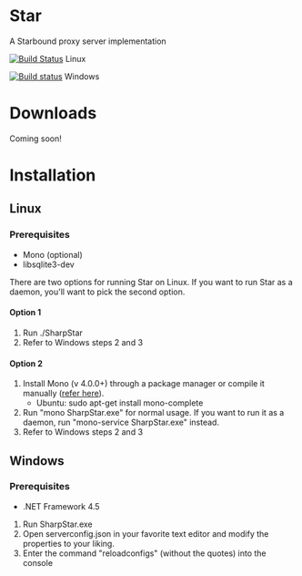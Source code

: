 # Star
A Starbound proxy server implementation


[![Build Status](https://travis-ci.org/SharpStar/Star.svg)](https://travis-ci.org/SharpStar/Star)
Linux

[![Build status](https://ci.appveyor.com/api/projects/status/nyw18cah6foqov0y/branch/master?svg=true)](https://ci.appveyor.com/project/Mitch528/star/branch/master)
Windows

# Downloads
Coming soon!

# Installation

## Linux

### Prerequisites
- Mono (optional)
- libsqlite3-dev

There are two options for running Star on Linux. If you want to run Star as a daemon, you'll want to pick the second option.

#### Option 1

1. Run ./SharpStar
2. Refer to Windows steps 2 and 3

#### Option 2

1. Install Mono (v 4.0.0+) through a package manager or compile it manually ([refer here](<http://www.mono-project.com/docs/compiling-mono/linux/>)).
   - Ubuntu: sudo apt-get install mono-complete
2. Run "mono SharpStar.exe" for normal usage. If you want to run it as a daemon, run "mono-service SharpStar.exe" instead.
4. Refer to Windows steps 2 and 3

## Windows

### Prerequisites
- .NET Framework 4.5

1. Run SharpStar.exe
2. Open serverconfig.json in your favorite text editor and modify the properties to your liking.
3. Enter the command "reloadconfigs" (without the quotes) into the console